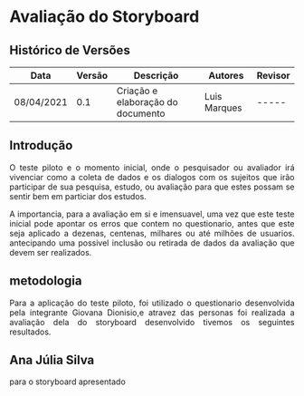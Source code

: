# Avaliação do Storyboard

## Histórico de Versões

| Data       | Versão | Descrição                         | Autores      | Revisor |
| ---------- | ------ | --------------------------------- | ------------ | ------- |
| 08/04/2021 | 0.1    | Criação e elaboração do documento | Luis Marques | -----   |

## Introdução

<p align = "justify">O teste piloto e o momento inicial, onde o pesquisador ou avaliador irá vivenciar como a coleta de dados e os dialogos com os sujeitos que irão participar de sua pesquisa, estudo, ou avaliação para que estes possam se sentir bem em particiar dos estudos.</p>
<p align = "justify">A importancia, para a avaliação em si e imensuavel, uma vez que este teste inicial pode apontar os erros que contem no questionario, antes que este seja aplicado a dezenas, centenas, milhares ou até milhões de usuarios. antecipando uma possivel inclusão ou retirada de dados da avaliação que devem ser realizados.</p>

## metodologia

<p align = "justify">Para a aplicação do teste piloto, foi utilizado o questionario desenvolvida pela integrante Giovana Dionisio,e atravez das personas foi realizada a avaliação dela do storyboard desenvolvido tivemos os seguintes resultados.</p>

## Ana Júlia Silva

<p align = "justify">para o storyboard apresentado </p>
